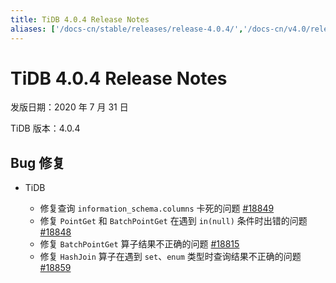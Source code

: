 ```yaml
---
title: TiDB 4.0.4 Release Notes
aliases: ['/docs-cn/stable/releases/release-4.0.4/','/docs-cn/v4.0/releases/release-4.0.4/']
---
```


# TiDB 4.0.4 Release Notes

发版日期：2020 年 7 月 31 日

TiDB 版本：4.0.4

## Bug 修复

+ TiDB

    - 修复查询 `information_schema.columns` 卡死的问题 [#18849](https://github.com/pingcap/tidb/pull/18849)
    - 修复 `PointGet` 和 `BatchPointGet` 在遇到 `in(null)` 条件时出错的问题 [#18848](https://github.com/pingcap/tidb/pull/18848)
    - 修复 `BatchPointGet` 算子结果不正确的问题 [#18815](https://github.com/pingcap/tidb/pull/18815)
    - 修复 `HashJoin` 算子在遇到 `set`、`enum` 类型时查询结果不正确的问题 [#18859](https://github.com/pingcap/tidb/pull/18859)
